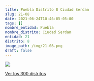 ```yaml
---
title: Puebla Distrito 8 Ciudad Serdan
slug: 21-08
date: 2021-06-24T10:46:05-05:00
tags: []
nombre_entidad: Puebla
nombre_distrito: Ciudad Serdan
entidad: 21
distrito: 8
image_path: /img/21-08.png
draft: false
---
```


![](/img/21-08.png)

[Ver los 300 distritos](/docs/elecciones-2021)
